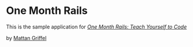 # One Month Rails

This is the sample application for
[*One Month Rails: Teach Yourself to Code*](http://onemonthrails.com)

by [Mattan Griffel](http://mttangriffel.com)